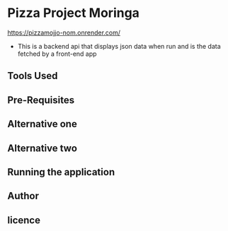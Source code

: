 # Pizza Project Moringa
https://pizzamojjo-nom.onrender.com/
- This is a backend api that displays json data when run  and is the data fetched by a front-end app
## Tools Used

## Pre-Requisites

## Alternative one 

## Alternative two

## Running the application

## Author

## licence


